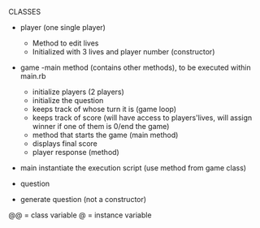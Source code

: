 CLASSES

- player (one single player)
  - Method to edit lives
  - Initialized with 3 lives and player number (constructor)


- game
  -main method (contains other methods), to be executed within main.rb
    - initialize players (2 players)
    - initialize the question
    - keeps track of whose turn it is (game loop)
    - keeps track of score (will have access to players'lives, will assign winner if one of them is 0/end the game)
    - method that starts the game (main method)
    - displays final score
    - player response (method)



- main
  instantiate the execution script (use method from game class)


- question
 - generate question (not a constructor)

 @@ = class variable
 @ = instance variable 







